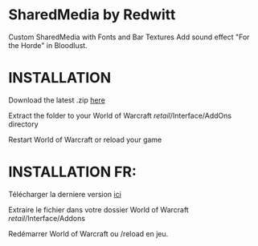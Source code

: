 # SharedMedia by Redwitt

Custom SharedMedia with Fonts and Bar Textures
Add sound effect "For the Horde" in Bloodlust.

# INSTALLATION

Download the latest .zip [here](https://github.com/Redw1tt/SharedMedia_Redwitt/archive/refs/heads/main.zip)

Extract the folder to your World of Warcraft _retail_/Interface/AddOns directory

Restart World of Warcraft or reload your game

# INSTALLATION FR:

Télécharger la derniere version [ici](https://github.com/Redw1tt/SharedMedia_Redwitt/archive/refs/heads/main.zip)

Extraire le fichier dans votre dossier World of Warcraft _retail_/Interface/Addons

Redémarrer World of Warcraft ou /reload en jeu.

